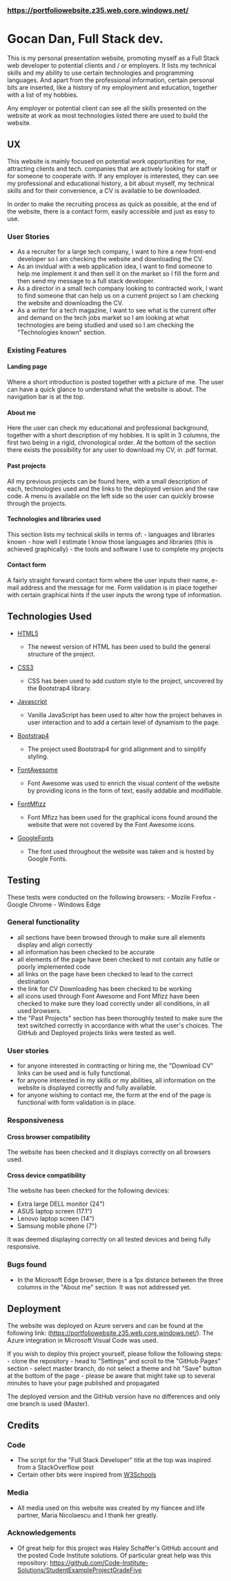 ### https://portfoliowebsite.z35.web.core.windows.net/

# Gocan Dan, Full Stack dev. 
This is my personal presentation website, promoting myself as a Full Stack web developer to potential clients and / or employers. It lists my technical skills and my ability to use certain technologies and programming languages. And apart from the professional information, certain personal bits are inserted, like a history of my employment and education, together with a list of my hobbies. 

Any employer or potential client can see all the skills presented on the website at work as most technologies listed there are used to build the website. 

 
## UX
This website is mainly focused on potential work opportunities for me, attracting clients and tech. companies that are actively looking for staff or for someone to cooperate with. If any employer is interested, they can see my professional and educational history, a bit about myself, my technical skills and for their convenience, a CV is available to be downloaded.

In order to make the recruiting process as quick as possible, at the end of the website, there is a contact form, easily accessible and just as easy to use. 

### User Stories
 - As a recruiter for a large tech company, I want to hire a new front-end developer so I am checking the website and downloading the CV. 
 - As an invidual with a web application idea, I want to find someone to help me implement it and then sell it on the market so I fill the form and then send my message to a full stack developer. 
 - As a director in a small tech company looking to contracted work, I want to find someone that can help us on a current project so I am checking the website and downloading the CV. 
 - As a writer for a tech magazine, I want to see what is the current offer and demand on the tech jobs market so I am looking at what technologies are being studied and used so I am checking the "Technologies known" section.  


### Existing Features

#### Landing page
Where a short introduction is posted together with a picture of me. The user can have a quick glance to understand what the website is about. The navigation bar is at the top. 

#### About me
Here the user can check my educational and professional background, together with a short description of my hobbies. It is split in 3 columns, the first two being in a rigid, chronological order. At the bottom of the section there exists the possibility for any user to download my CV, in .pdf format.

#### Past projects
All my previous projects can be found here, with a small description of each, technologies used and the links to the deployed version and the raw code. A menu is available on the left side so the user can quickly browse through the projects.

#### Technologies and libraries used
This section lists my technical skills in terms of:
    - languages and libraries known
    - how well I estimate I know those languages and libraries (this is achieved graphically)
    - the tools and software I use to complete my projects 

#### Contact form
A fairly straight forward contact form where the user inputs their name, e-mail address and the message for me. Form validation is in place together with certain graphical hints if the user inputs the wrong type of information. 


## Technologies Used
- [HTML5](https://www.w3.org/TR/html52/)
    - The newest version of HTML has been used to build the general structure of the project.

- [CSS3](https://www.w3.org/Style/CSS/)
    - CSS has been used to add custom style to the project, uncovered by the Bootstrap4 library. 

- [Javascript](https://developer.mozilla.org/en-US/docs/Web/JavaScript)
    - Vanilla JavaScript has been used to alter how the project behaves in user interaction and to add a certain level of dynamism to the page. 

- [Bootstrap4](https://bootstrap.com)
    - The project used Bootstrap4 for grid allignment and to simplify styling. 

- [FontAwesome](https://fontawesome.com/)
    - Font Awesome was used to enrich the visual content of the website by providing icons in the form of text, easily addable and modifiable.

- [FontMfizz](http://fizzed.com/oss/font-mfizz)
    - Font Mfizz has been used for the graphical icons found around the website that were not covered by the Font Awesome icons. 

- [GoogleFonts](https://fonts.google.com/)
    - The font used throughout the website was taken and is hosted by Google Fonts. 

## Testing
These tests were conducted on the following browsers: 
    - Mozile Firefox
    - Google Chrome
    - Windows Edge

### General functionality
 - all sections have been browsed through to make sure all elements display and align correctly
 - all information has been checked to be accurate
 - all elements of the page have been checked to not contain any futile or poorly implemented code 
 - all links on the page have been checked to lead to the correct destination
 - the link for CV Downloading has been checked to be working
 - all icons used through Font Awesome and Font Mfizz have been checked to make sure they load correctly under all conditions, in all used browsers.
 - the "Past Projects" section has been thoroughly tested to make sure the text switched correctly in accordance with what the user's choices. The GitHub and Deployed projects links were tested as well. 

 ### User stories 
 - for anyone interested in contracting or hiring me, the "Download CV" links can be used and is fully functional.
 - for anyone interested in my skills or my abilities, all information on the website is displayed correctly and fully available.
 - for anyone wishing to contact me, the form at the end of the page is functional with form validation is in place. 

### Responsiveness 

#### Cross browser compatibility
The website has been checked and it displays correctly on all browsers used.

#### Cross device compatibility
The website has been checked for the following devices: 
- Extra large DELL monitor (24")
- ASUS laptop screen (17.1")
- Lenovo laptop screen (14")
- Samsung mobile phone (7")

It was deemed displaying correctly on all tested devices and being fully responsive.

### Bugs found
- In the Microsoft Edge browser, there is a 1px distance between the three columns in the "About me" section. It was not addressed yet. 


## Deployment
The website was deployed on Azure servers and can be found at the following link: (https://portfoliowebsite.z35.web.core.windows.net/). The Azure integration in Microsoft Visual Code was used. 

If you wish to deploy this project yourself, please follow the following steps: 
    - clone the repository
    - head to "Settings" and scroll to the "GitHub Pages" section
    - select master branch, do not select a theme and hit "Save" button at the bottom of the page
    - please be aware that might take up to several minutes to have your page published and propagated

The deployed version and the GitHub version have no differences and only one branch is used (Master). 


## Credits

### Code
- The script for the "Full Stack Developer" title at the top was inspired from a StackOverflow post
- Certain other bits were inspired from [W3Schools](https://www.w3schools.com/)

### Media
- All media used on this website was created by my fiancee and life partner, Maria Nicolaescu and I thank her greatly. 

### Acknowledgements
- Of great help for this project was Haley Schaffer's GitHub account and the posted Code Institute solutions. Of particular great help was this repository: https://github.com/Code-Institute-Solutions/StudentExampleProjectGradeFive
